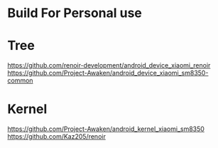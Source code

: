 # Build For Personal use

# Tree
https://github.com/renoir-development/android_device_xiaomi_renoir
https://github.com/Project-Awaken/android_device_xiaomi_sm8350-common

# Kernel
https://github.com/Project-Awaken/android_kernel_xiaomi_sm8350
https://github.com/Kaz205/renoir
